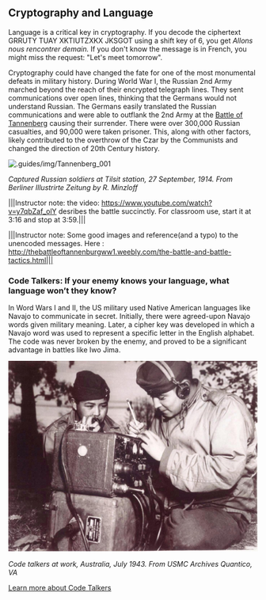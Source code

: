 ## Cryptography and Language
 Language is a critical key in cryptography.  If you decode the ciphertext GRRUTY TUAY XKTIUTZXKX JKSGOT using a shift key of 6, you get *Allons nous rencontrer demain.*  If you don't know the message is in French, you might miss the request: "Let's meet tomorrow".

Cryptography could have changed the fate for one of the most monumental defeats in military history. During World War I, the Russian 2nd Army marched beyond the reach of their encrypted telegraph lines. They sent communications over open lines, thinking that the Germans would not understand Russian.  The Germans easily translated the Russian communications and were able to outflank the 2nd Army at the  [Battle of Tannenberg](http://thebattleoftannenburgww1.weebly.com/the-battle-and-battle-tactics.html) causing their surrender. There were over 300,000 Russian casualties, and 90,000 were taken prisoner. This, along with other factors, likely contributed to the overthrow of the Czar by the Communists and changed the direction of 20th Century history.


![.guides/img/Tannenberg_001](.guides/img/Tannenberg_001.jpg)

 *Captured Russian soldiers at Tilsit station, 27 September, 1914. From Berliner Illustrirte Zeitung by R. Minzloff*


 |||Instructor note: the video:  https://www.youtube.com/watch?v=y7qbZaf_olY  desribes the battle succinctly. For classroom use, start it at 3:16 and stop at 3:59.|||

|||Instructor note: Some good images and reference(and a typo) to the unencoded messages. Here : http://thebattleoftannenburgww1.weebly.com/the-battle-and-battle-tactics.html|||



### Code Talkers: If your enemy knows your language, what language won’t they know? ###

In Word Wars I and II, the US military used Native American languages like Navajo to communicate in secret.  Initially, there were agreed-upon Navajo words given military meaning.  Later, a cipher key was developed in which a Navajo word was used to represent a specific letter in the English alphabet. The code was never broken by the enemy, and proved to be a significant advantage in battles like Iwo Jima. 

![.guides/img/Codetalkers](.guides/img/Codetalkers.jpg)


 *Code talkers at work, Australia, July 1943. From USMC Archives Quantico, VA*

[Learn more about Code Talkers](http://www.nmai.si.edu/education/codetalkers/html/chapter4.html)  
